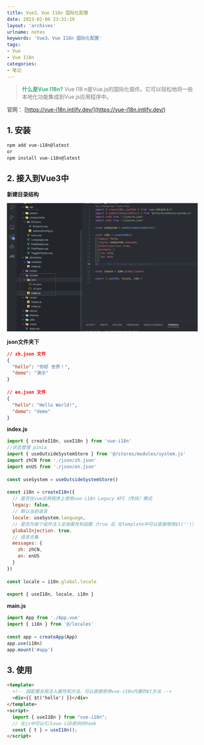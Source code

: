 ```yaml
---
title: Vue3、Vue I18n 国际化配置
date: 2023-02-06 23:31:19
layout: 'archives'
urlname: notes
keywords: 'Vue3、Vue I18n 国际化配置'
tags: 
- Vue
- Vue I18n
categories: 
- 笔记
---
```


>**<font style="color:rgb(62, 175, 124);">什么是Vue I18n?</font>**<font style="color:rgb(123, 120, 120);"> Vue I18 n是Vue.js的国际化插件。它可以轻松地将一些本地化功能集成到Vue.js应用程序中。</font>

<font style="color:rgb(51, 51, 51);">官网： </font>[https://vue-i18n.intlify.dev/](https://vue-i18n.intlify.dev/)



## 1. 安装
```bash
npm add vue-i18n@latest
or
npm install vue-i18n@latest
```

## 2. 接入到Vue3中
**新建目录结构**

![](no-038/1.png)

**json文件夹下**

```json
// zh.json 文件
{
  "hello": "你好 世界！",
  "demo": "演示"
}

// en.json 文件
{
  "hello": "Hello World!",
  "demo": "demo"
}
```

**index.js**

```javascript
import { createI18n, useI18n } from 'vue-i18n'
//状态管理 pinia
import { useOutsideSystemStore } from '@/stores/modules/system.js'
import zhCN from './json/zh.json'
import enUS from './json/en.json'

const useSystem = useOutsideSystemStore()

const i18n = createI18n({
  // 是否在vue应用程序上使用vue-i18n Legacy API（传统）模式
  legacy: false,
  // 默认当前语言
  locale: useSystem.language,
  // 是否为每个组件注入全局属性和函数（true 后 在template中可以直接使用$t('')）
  globalInjection: true,
  // 语言合集
  messages: {
    zh: zhCN,
    en: enUS
  }
})

const locale = i18n.global.locale

export { useI18n, locale, i18n }
```

**main.js**

```javascript
import App from './App.vue'
import { i18n } from '@/locales'

const app = createApp(App)
app.use(i18n)
app.mount('#app')
```

## 3. 使用
```html
<template>
  <!-- 因配置全局注入属性和方法，可以直接使用vue-i18n内置的$t方法 -->
  <div>{{ $t('hello') }}</div>
</template>
<script>
  import { useI18n } from "vue-i18n";
  // 在js中可以引入vue-i18提供的hook
  const { t } = useI18n();
</script>
```
